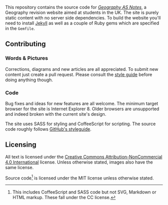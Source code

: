 This repository contains the source code for _[Geography AS Notes][gas-home]_, a Geography revision website aimed at students in the UK. The site is purely static content with no server side dependencies. To build the website you'll need to install [Jekyll][jekyll-link] as well as a couple of Ruby gems which are specified in the `Gemfile`.

[gas-home]: http://geographyas.info
[jekyll-link]: http://jekyllrb.com

## Contributing

### Words & Pictures

Corrections, diagrams and new articles are all appreciated. To submit new content just create a pull request. Please consult the [style guide][gas-style-guide] before doing anything though.

[gas-style-guide]: http://geographyas.info/pages/contributing/

### Code

Bug fixes and ideas for new features are all welcome. The minimum target browser for the site is Internet Explorer 8. Older browsers are unsupported and indeed broken with the current site's design. 

The site uses SASS for styling and CoffeeScript for scripting. The source code roughly follows [GitHub's styleguide][github-styleguide]. 

[github-styleguide]: https://github.com/styleguide

## Licensing

All text is licensed under the [Creative Commons Attribution-NonCommercial 4.0 International][cca-4] license. Unless otherwise stated, images also have the same license.

[cca-4]: https://creativecommons.org/licenses/by-nc/4.0/

Source code[^1] is licensed under the MIT license unless otherwise stated.

[^1]: This includes CoffeeScript and SASS code but not SVG, Markdown or HTML markup. These fall under the CC license. 
